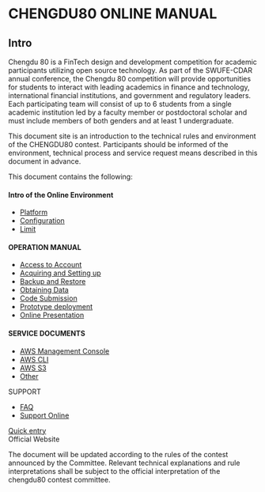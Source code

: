 # CHENGDU80  ONLINE MANUAL

## Intro

Chengdu 80 is a FinTech design and development competition for academic participants utilizing open source technology. As part of the SWUFE-CDAR annual conference, the Chengdu 80 competition will provide opportunities for students to interact with leading academics in finance and technology, international financial institutions, and government and regulatory leaders. Each participating team will consist of up to 6 students from a single academic institution led by a faculty member or postdoctoral scholar and must include members of both genders and at least 1 undergraduate.

This document site is an introduction to the technical rules and environment of the CHENGDU80 contest. Participants should be informed of the environment, technical process and service request means described in this document in advance.

This document contains the following:

####   Intro of the Online Environment

* [Platform](intro/environment/platform.md)
* [Configuration](intro/environment/configuration.md)
* [Limit](intro/environment/limit.md)

#### OPERATION MANUAL

* [Access to Account](operation-manual/sign-console/)
* [Acquiring and Setting up]()
* [Backup and Restore](operation-manual/develops-and-backup.md)
* [Obtaining Data](operation-manual/upload-download-data.md)
* [Code Submission](operation-manual/code-present.md)
* [Prototype deployment](operation-manual/code-release.md)
* [Online Presentation](operation-manual/competitive-platform.md)

#### SERVICE DOCUMENTS

  
 -  [AWS Management Console](service-documents/aws-management-console.md)  
 -  [AWS CLI](service-documents/aws-cli.md)  
- [AWS S3](service-documents/aws-s3.md)  
- [Other](service-documents/other.md)

SUPPORT  
- [FAQ](tech-support/faq.md)  
- [Support Online](tech-support/online-support.md)

[Quick entry](quick-entry.md)  
Official Website

The document will be updated according to the rules of the contest announced by the Committee. Relevant technical explanations and rule interpretations shall be subject to the official interpretation of the chengdu80 contest committee.

